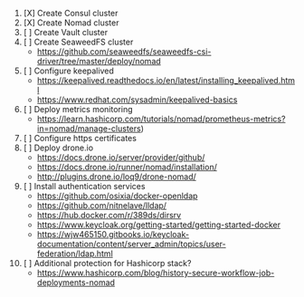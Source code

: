 1. [X] Create Consul cluster
1. [X] Create Nomad cluster
1. [ ] Create Vault cluster
1. [ ] Create SeaweedFS cluster
    - https://github.com/seaweedfs/seaweedfs-csi-driver/tree/master/deploy/nomad
1. [ ] Configure keepalived
    - https://keepalived.readthedocs.io/en/latest/installing_keepalived.html
    - https://www.redhat.com/sysadmin/keepalived-basics
1. [ ] Deploy metrics monitoring
    - https://learn.hashicorp.com/tutorials/nomad/prometheus-metrics?in=nomad/manage-clusters)
1. [ ] Configure https certificates
1. [ ] Deploy drone.io
    - https://docs.drone.io/server/provider/github/
    - https://docs.drone.io/runner/nomad/installation/
    - http://plugins.drone.io/loq9/drone-nomad/
1. [ ] Install authentication services
    - https://github.com/osixia/docker-openldap
    - https://github.com/nitnelave/lldap/
    - https://hub.docker.com/r/389ds/dirsrv
    - https://www.keycloak.org/getting-started/getting-started-docker
    - https://wjw465150.gitbooks.io/keycloak-documentation/content/server_admin/topics/user-federation/ldap.html
1. [ ] Additional protection for Hashicorp stack?
    - https://www.hashicorp.com/blog/history-secure-workflow-job-deployments-nomad